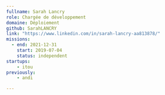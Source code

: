 ```yaml
---
fullname: Sarah Lancry
role: Chargée de développement
domaine: Déploiement
github: SarahLANCRY
link: "https://www.linkedin.com/in/sarah-lancry-aa813878/"
missions:
  - end: 2021-12-31
    start: 2019-07-04
    status: independent
startups: 
    - itou
previously:
    - andi

---
```


